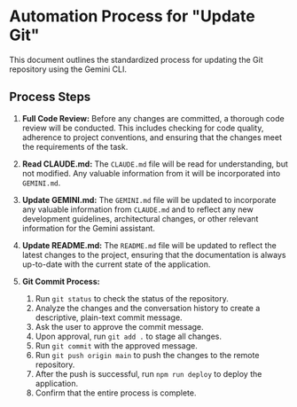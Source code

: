 # Automation Process for "Update Git"

This document outlines the standardized process for updating the Git repository using the Gemini CLI.

## Process Steps

1.  **Full Code Review:** Before any changes are committed, a thorough code review will be conducted. This includes checking for code quality, adherence to project conventions, and ensuring that the changes meet the requirements of the task.

2.  **Read CLAUDE.md:** The `CLAUDE.md` file will be read for understanding, but not modified. Any valuable information from it will be incorporated into `GEMINI.md`.

3.  **Update GEMINI.md:** The `GEMINI.md` file will be updated to incorporate any valuable information from `CLAUDE.md` and to reflect any new development guidelines, architectural changes, or other relevant information for the Gemini assistant.

4.  **Update README.md:** The `README.md` file will be updated to reflect the latest changes to the project, ensuring that the documentation is always up-to-date with the current state of the application.

5.  **Git Commit Process:**
    1.  Run `git status` to check the status of the repository.
    2.  Analyze the changes and the conversation history to create a descriptive, plain-text commit message.
    3.  Ask the user to approve the commit message.
    4.  Upon approval, run `git add .` to stage all changes.
    5.  Run `git commit` with the approved message.
    6.  Run `git push origin main` to push the changes to the remote repository.
    7.  After the push is successful, run `npm run deploy` to deploy the application.
    8.  Confirm that the entire process is complete.
